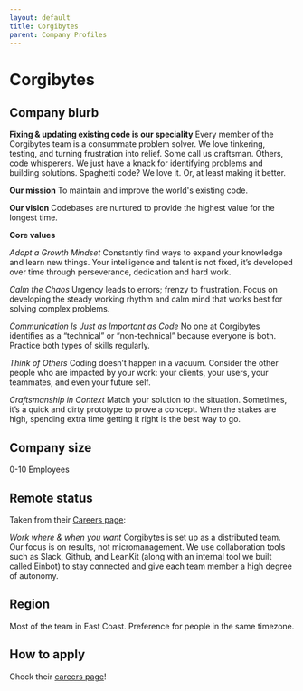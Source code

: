 ```yaml
---
layout: default
title: Corgibytes
parent: Company Profiles
---
```


# Corgibytes

## Company blurb

**Fixing & updating existing code is our speciality**
Every member of the Corgibytes team is a consummate problem solver. We love tinkering, testing, and turning frustration into relief. Some call us craftsman. Others, code whisperers. We just have a knack for identifying problems and building solutions. Spaghetti code? We love it. Or, at least making it better.

**Our mission**
To maintain and improve the world's existing code.

**Our vision**
Codebases are nurtured to provide the highest value for the longest time.

**Core values**

*Adopt a Growth Mindset*
Constantly find ways to expand your knowledge and learn new things. Your intelligence and talent is not fixed, it’s developed over time through perseverance, dedication and hard work.

*Calm the Chaos*
Urgency leads to errors; frenzy to frustration. Focus on developing the steady working rhythm and calm mind that works best for solving complex problems.

*Communication Is Just as Important as Code*
No one at Corgibytes identifies as a “technical” or “non-technical” because everyone is both. Practice both types of skills regularly.

*Think of Others*
Coding doesn’t happen in a vacuum. Consider the other people who are impacted by your work: your clients, your users, your teammates, and even your future self.

*Craftsmanship in Context*
Match your solution to the situation. Sometimes, it’s a quick and dirty prototype to prove a concept. When the stakes are high, spending extra time getting it right is the best way to go.

## Company size

0-10 Employees

## Remote status

Taken from their [Careers page](http://corgibytes.com/careers/):

*Work where & when you want*
Corgibytes is set up as a distributed team. Our focus is on results, not micromanagement. We use collaboration tools such as Slack, Github, and LeanKit (along with an internal tool we built called Einbot) to stay connected and give each team member a high degree of autonomy.

## Region

Most of the team in East Coast. Preference for people in the same timezone.

## How to apply

Check their [careers page](http://corgibytes.com/careers/)!
